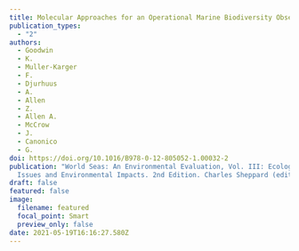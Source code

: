 ```yaml
---
title: Molecular Approaches for an Operational Marine Biodiversity Observation Network
publication_types:
  - "2"
authors:
  - Goodwin
  - K.
  - Muller-Karger
  - F.
  - Djurhuus
  - A.
  - Allen
  - Z.
  - Allen A.
  - McCrow
  - J.
  - Canonico
  - G.
doi: https://doi.org/10.1016/B978-0-12-805052-1.00032-2
publication: "World Seas: An Environmental Evaluation, Vol. III: Ecological
  Issues and Environmental Impacts. 2nd Edition. Charles Sheppard (editor). 12"
draft: false
featured: false
image:
  filename: featured
  focal_point: Smart
  preview_only: false
date: 2021-05-19T16:16:27.580Z
---
```

